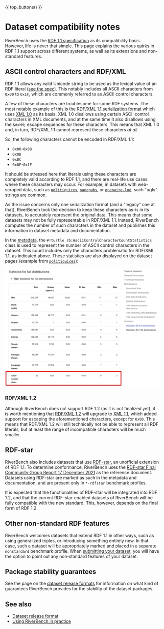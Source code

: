 {{ top_buttons() }}

# Dataset compatibility notes
<!-- Note: this specific title (Dataset compatibility notes) is used in the RiverBench metadata ontology to point users here. If you rename this page, update the ontology. -->

RiverBench uses the [RDF 1.1 specification](https://www.w3.org/TR/rdf11-concepts/) as its compatibility basis. However, life is never that simple. This page explains the various quirks in RDF 1.1 support across different systems, as well as its extensions and non-standard features.

## ASCII control characters and RDF/XML

RDF 1.1 allows any valid Unicode string to be used as the lexical value of an RDF literal ([see the spec](https://www.w3.org/TR/rdf11-concepts/#section-Graph-Literal)). This notably includes all ASCII characters from `0x00` to `0x1F`, which are commonly referred to as ASCII control characters.

A few of these characters are troublesome for some RDF systems. The most notable example of this is the [RDF/XML 1.1 serialization format](https://www.w3.org/TR/rdf-syntax-grammar/) which uses [XML 1.0](https://www.w3.org/TR/xml/) as its basis. XML 1.0 disallows using certain ASCII control characters in XML documents, and at the same time it also disallows using the `&#xHH;` escape sequences for these characters. This means that XML 1.0 and, in turn, RDF/XML 1.1 cannot represent these characters *at all*.

So, the following characters cannot be encoded in RDF/XML 1.1:

- `0x00`-`0x08`
- `0x0B`
- `0x0C`
- `0x0E`-`0x1F`

It should be stressed here that literals using these characters are completely valid according to RDF 1.1, and there are real-life use cases where these characters may occur. For example, in datasets with web-scraped data, such as [`politiquices`](../datasets/politiquices/index.md), [`nanopubs`](../datasets/nanopubs/index.md), or [`openaire-lod`](../datasets/openaire-lod/index.md), such "ugly" strings are common.

As the issue concerns only one serialization format (and a "legacy" one at that), RiverBench took the decision to keep these characters as-is in its datasets, to accurately represent the original data. This means that some datasets may not be fully representable in RDF/XML 1.1. Instead, RiverBench computes the number of such characters in the dataset and publishes this information in dataset metadata and documentation.

In the [metadata](metadata.md), the `#!turtle rb:AsciiControlCharacterCountStatistics` class is used to represent the number of ASCII control characters in the dataset. This count includes only the characters problematic for RDF/XML 1.1, as indicated above. These statistics are also displayed on the dataset pages (example from [`politiquices`](../datasets/politiquices/index.md)):

![ASCII control character statistics](../assets/ascii_control_char_stats.png)

### RDF/XML 1.2

Although RiverBench does not support RDF 1.2 (as it is not finalized yet), it is worth mentioning that [RDF/XML 1.2](https://www.w3.org/TR/rdf12-xml/) will upgrade to [XML 1.1](https://www.w3.org/TR/xml11), which added support for escaping the aforementioned characters, except for `0x00`. This means that RDF/XML 1.2 will still technically not be able to represent all RDF literals, but at least the range of incompatible characters will be much smaller.

## RDF-star

RiverBench also includes datasets that use [RDF-star](https://www.w3.org/2021/12/rdf-star.html), an unofficial extension of RDF 1.1. To determine conformance, RiverBench uses the [RDF-star Final Community Group Report 17 December 2021](https://www.w3.org/2021/12/rdf-star.html) as the reference document. Datasets using RDF-star are marked as such in the metadata and documentation, and are present only in `*-rdfstar` benchmark profiles.

It is expected that the functionalities of RDF-star will be integrated into RDF 1.2, and that the current RDF-star-enabled datasets of RiverBench will be fully compatible with the new standard. This, however, depends on the final form of RDF 1.2.

## Other non-standard RDF features

RiverBench welcomes datasets that extend RDF 1.1 in other ways, such as using generalized triples, or introducing something entirely new. In that case, such a dataset will be appropriately marked and placed in a separate `nonstandard` benchmark profile. When [submitting your dataset](creating-new-dataset.md), you will have the option to point out any non-standard features of your dataset.

## Package stability guarantees

See the page on the [dataset release formats](dataset-release-format.md#package-stability-guarantees) for information on what kind of guarantees RiverBench provides for the stability of the dataset packages.

## See also

- [Dataset release format](dataset-release-format.md)
- [Using RiverBench in practice](using.md)
